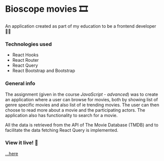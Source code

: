# Bioscope movies :film_strip:

An application created as part of my education to be a frontend developer :woman_technologist:

### Technologies used
* React Hooks
* React Router
* React Query
* React Bootstrap and Bootstrap

### General info
The assignment (given in the course *JavaScript - advanced*) was to create an application where a user can browse for movies, both by showing list of genre specific movies and also list of ie trending movies. The user can then choose to read more about a movie and the participating actors. The application also has functionality to search for a movie.

All the data is retrieved from the API of The Movie Database (TMDB) and to facilitate the data fetching React Query is implemented.

### View it live! :star2:
[...here](https://bioscope-movies.netlify.app/)

